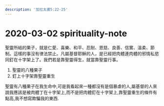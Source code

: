 ```yaml
---
description: '加拉太書5:22-25'
---
```


# 2020-03-02 spirituality-note

聖靈所結的果子，就是仁愛、喜樂、和平、忍耐、恩慈、良善、信實、溫柔、節制。這樣的事沒有律法禁止。凡屬基督耶穌的人，是已經把肉體連肉體的邪情私慾同釘在十字架上了。我們若是靠聖靈得生，就當靠聖靈行事。

1. 聖靈的八種果子
2. 釘上十字架靠聖靈重生

聖靈有八種果子在我生命中,可是我看起來一種都沒有是個暴虐的人,屬基督的人來說我應該是被肉體丁在十字架上,而不是把肉體釘在十字架上,靠聖靈重生的條件有點高,我不想寫欺騙我的東西.

